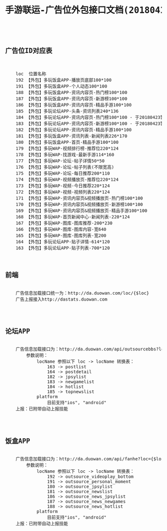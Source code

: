 <pre>

<h1><center>手游联运-广告位外包接口文档(20180416)</center></h1>


<h2>广告位ID对应表</h2>

    loc  位置名称
    192	【外包】多玩饭盒APP-播放页底部100*100
    191	【外包】多玩饭盒APP-个人动态100*100
    188	【外包】多玩饭盒APP-资讯内容页-热门榜100*100
    187	【外包】多玩饭盒APP-资讯内容页-新游榜100*100
    186	【外包】多玩饭盒APP-资讯内容页-精品手游100*100
    185	【外包】多玩论坛APP-头条-资讯列表240*136
    184	【外包】多玩论坛APP-资讯内容页-热门榜100*100 - 于20180423暂时屏蔽
    183	【外包】多玩论坛APP-资讯内容页-新游榜100*100 - 于20180423暂时屏蔽
    182	【外包】多玩论坛APP-资讯内容页-精品手游100*100
    181	【外包】多玩饭盒APP-资讯列表-新闻列表226*170
    180	【外包】多玩饭盒APP-首页-精品手游100*100
    179	【外包】多玩WAP-视频排行榜-推荐位220*124
    178	【外包】多玩WAP-找游戏-最新手游114*160
    177	【外包】多玩WAP-论坛-帖子详情50*50
    176	【外包】多玩WAP-论坛-帖子列表(不限宽高)
    175	【外包】多玩WAP-论坛-每日推荐200*110
    174	【外包】多玩WAP-视频播放页-推荐位220*124
    173	【外包】多玩WAP-视频-今日推荐220*124
    172	【外包】多玩WAP-视频-视频列表220*124
    171	【外包】多玩WAP-资讯内容页&视频播放页-热门榜100*100
    170	【外包】多玩WAP-资讯内容页&视频播放页-新游榜100*100
    169	【外包】多玩WAP-资讯内容页&视频播放页-精品手游100*100
    168	【外包】多玩WAP-首页新闻中心-新闻列表-220*124
    167	【外包】多玩WAP-图库-图库推荐-200*230
    166	【外包】多玩WAP-图库-图库内容-宽640
    165	【外包】多玩WAP-图库-图库列表-宽200
    164	【外包】多玩论坛APP-贴子详情-614*120
    163	【外包】多玩论坛APP-贴子列表-700*120


<h2>前端</h2>
    广告信息加载接口统一为：http://da.duowan.com/loc/{$loc}
    广告上报接入http://dastats.duowan.com
    


<h2>论坛APP</h2>
    广告信息加载接口为：http://da.duowan.com/api/outsourcebbs?loc={$locName}&platform={$platform}
        参数说明：
            locName 参照以下 loc -> locName 转换表：
                163 -> postlist
                164 -> postdetail
                182 -> jpsylist
                183 -> newgamelist
                184 -> hotlist
                185 -> topnewslist
            platform
                目前支持"ios", "android"
    上报：已附带自动上报技能


    
<h2>饭盒APP</h2>
    广告信息加载接口为：http://da.duowan.com/api/fanhe?loc={$locName}&platform={$platform}
        参数说明：
            locName 参照以下 loc -> locName 转换表：
                192 -> outsource_videoplay_bottom
                191 -> outsource_personal_moment
                180 -> outsource_jpsylist
                181 -> outsource_newslist
                186 -> outsource_news_jpsylist
                187 -> outsource_news_newgames
                188 -> outsource_news_hotlist
            platform
                目前支持"ios", "android"
    上报：已附带自动上报技能


